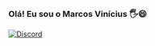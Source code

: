 ### Olá! Eu sou o Marcos Vinícius 🖐😄

[![Discord](https://img.shields.io/badge/Discord-7289DA?style=for-the-badge&logo=discord&logoColor=white)](Markiins#2061)
